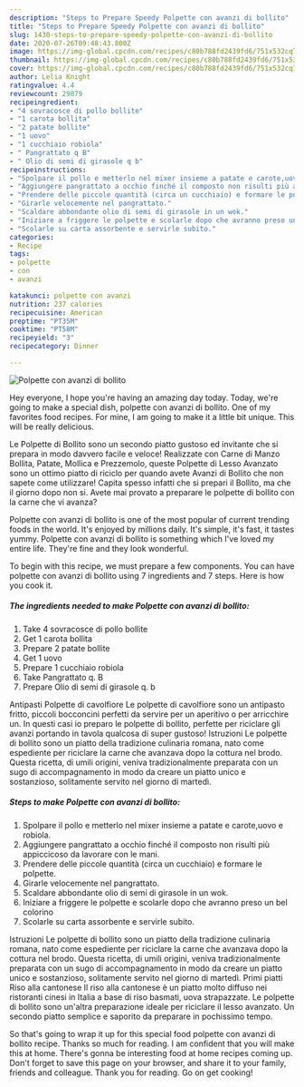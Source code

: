 ```yaml
---
description: "Steps to Prepare Speedy Polpette con avanzi di bollito"
title: "Steps to Prepare Speedy Polpette con avanzi di bollito"
slug: 1430-steps-to-prepare-speedy-polpette-con-avanzi-di-bollito
date: 2020-07-26T09:48:43.800Z
image: https://img-global.cpcdn.com/recipes/c80b788fd2439fd6/751x532cq70/polpette-con-avanzi-di-bollito-recipe-main-photo.jpg
thumbnail: https://img-global.cpcdn.com/recipes/c80b788fd2439fd6/751x532cq70/polpette-con-avanzi-di-bollito-recipe-main-photo.jpg
cover: https://img-global.cpcdn.com/recipes/c80b788fd2439fd6/751x532cq70/polpette-con-avanzi-di-bollito-recipe-main-photo.jpg
author: Lelia Knight
ratingvalue: 4.4
reviewcount: 29079
recipeingredient:
- "4 sovracosce di pollo bollite"
- "1 carota bollita"
- "2 patate bollite"
- "1 uovo"
- "1 cucchiaio robiola"
- " Pangrattato q B"
- " Olio di semi di girasole q b"
recipeinstructions:
- "Spolpare il pollo e metterlo nel mixer insieme a patate e carote,uovo e robiola."
- "Aggiungere pangrattato a occhio finché il composto non risulti più appiccicoso da lavorare con le mani."
- "Prendere delle piccole quantità (circa un cucchiaio) e formare le polpette."
- "Girarle velocemente nel pangrattato."
- "Scaldare abbondante olio di semi di girasole in un wok."
- "Iniziare a friggere le polpette e scolarle dopo che avranno preso un bel colorino"
- "Scolarle su carta assorbente e servirle subito."
categories:
- Recipe
tags:
- polpette
- con
- avanzi

katakunci: polpette con avanzi 
nutrition: 237 calories
recipecuisine: American
preptime: "PT35M"
cooktime: "PT58M"
recipeyield: "3"
recipecategory: Dinner

---
```



![Polpette con avanzi di bollito](https://img-global.cpcdn.com/recipes/c80b788fd2439fd6/751x532cq70/polpette-con-avanzi-di-bollito-recipe-main-photo.jpg)

Hey everyone, I hope you're having an amazing day today. Today, we're going to make a special dish, polpette con avanzi di bollito. One of my favorites food recipes. For mine, I am going to make it a little bit unique. This will be really delicious.

Le Polpette di Bollito sono un secondo piatto gustoso ed invitante che si prepara in modo davvero facile e veloce! Realizzate con Carne di Manzo Bollita, Patate, Mollica e Prezzemolo, queste Polpette di Lesso Avanzato sono un ottimo piatto di riciclo per quando avete Avanzi di Bollito che non sapete come utilizzare! Capita spesso infatti che si prepari il Bollito, ma che il giorno dopo non si. Avete mai provato a preparare le polpette di bollito con la carne che vi avanza?

Polpette con avanzi di bollito is one of the most popular of current trending foods in the world. It's enjoyed by millions daily. It's simple, it's fast, it tastes yummy. Polpette con avanzi di bollito is something which I've loved my entire life. They're fine and they look wonderful.


To begin with this recipe, we must prepare a few components. You can have polpette con avanzi di bollito using 7 ingredients and 7 steps. Here is how you cook it.

<!--inarticleads1-->

##### The ingredients needed to make Polpette con avanzi di bollito:

1. Take 4 sovracosce di pollo bollite
1. Get 1 carota bollita
1. Prepare 2 patate bollite
1. Get 1 uovo
1. Prepare 1 cucchiaio robiola
1. Take  Pangrattato q. B
1. Prepare  Olio di semi di girasole q. b


Antipasti Polpette di cavolfiore Le polpette di cavolfiore sono un antipasto fritto, piccoli bocconcini perfetti da servire per un aperitivo o per arricchire un. In questi casi io preparo le polpette di bollito, perfette per riciclare gli avanzi portando in tavola qualcosa di super gustoso! Istruzioni Le polpette di bollito sono un piatto della tradizione culinaria romana, nato come espediente per riciclare la carne che avanzava dopo la cottura nel brodo. Questa ricetta, di umili origini, veniva tradizionalmente preparata con un sugo di accompagnamento in modo da creare un piatto unico e sostanzioso, solitamente servito nel giorno di martedì. 

<!--inarticleads2-->

##### Steps to make Polpette con avanzi di bollito:

1. Spolpare il pollo e metterlo nel mixer insieme a patate e carote,uovo e robiola.
1. Aggiungere pangrattato a occhio finché il composto non risulti più appiccicoso da lavorare con le mani.
1. Prendere delle piccole quantità (circa un cucchiaio) e formare le polpette.
1. Girarle velocemente nel pangrattato.
1. Scaldare abbondante olio di semi di girasole in un wok.
1. Iniziare a friggere le polpette e scolarle dopo che avranno preso un bel colorino
1. Scolarle su carta assorbente e servirle subito.


Istruzioni Le polpette di bollito sono un piatto della tradizione culinaria romana, nato come espediente per riciclare la carne che avanzava dopo la cottura nel brodo. Questa ricetta, di umili origini, veniva tradizionalmente preparata con un sugo di accompagnamento in modo da creare un piatto unico e sostanzioso, solitamente servito nel giorno di martedì. Primi piatti Riso alla cantonese Il riso alla cantonese è un piatto molto diffuso nei ristoranti cinesi in Italia a base di riso basmati, uova strapazzate. Le polpette di bollito sono un&#39;altra preparazione ideale per riciclare il lesso avanzato. Un secondo piatto semplice e saporito da preparare in pochissimo tempo. 

So that's going to wrap it up for this special food polpette con avanzi di bollito recipe. Thanks so much for reading. I am confident that you will make this at home. There's gonna be interesting food at home recipes coming up. Don't forget to save this page on your browser, and share it to your family, friends and colleague. Thank you for reading. Go on get cooking!
